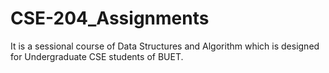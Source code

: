 # CSE-204_Assignments

It is a sessional course of Data Structures and Algorithm which is designed for Undergraduate CSE students of BUET. 
